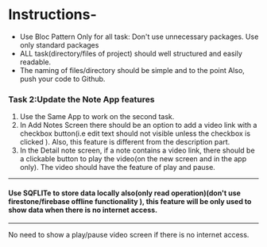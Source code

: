 # Instructions- 

- Use Bloc Pattern Only for all task:
Don't use unnecessary packages. Use only standard packages
- ALL task(directory/files of project) should well structured and easily readable. 
- The naming of files/directory should be simple and to the point 
Also, push your code to Github.

### Task 2:Update the Note App features

1. Use the Same App to work on the second task.
1. In Add Notes Screen there should be an option to add a video link with a checkbox button(i.e edit text should not visible unless the checkbox is clicked ).
Also, this feature is different from the description part.
1. In the Detail note screen, if a note contains a video link, there should be a clickable button to play the video(on the new screen and in the app only).
The video should have the feature of play and pause.

---
#### Use SQFLITe to store data locally also(only read operation)(don't use firestone/firebase offline functionality ), this feature will be only used to show data when there is no internet access.
---
No need to show a play/pause video screen if there is no internet access.